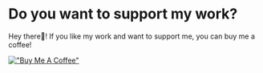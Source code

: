 # Do you want to support my work?

Hey there👋! If you like my work and want to support me, you can buy me a coffee!

[!["Buy Me A Coffee"](https://www.buymeacoffee.com/assets/img/custom_images/orange_img.png)](https://www.buymeacoffee.com/joanavrsilva)
